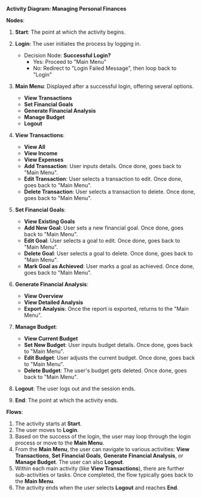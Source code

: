 **Activity Diagram: Managing Personal Finances**

**Nodes**:

1. **Start**: The point at which the activity begins.
    
2. **Login**: The user initiates the process by logging in.
    
    - Decision Node: **Successful Login?**
        - Yes: Proceed to "Main Menu"
        - No: Redirect to "Login Failed Message", then loop back to "Login"
3. **Main Menu**: Displayed after a successful login, offering several options.
    
    - **View Transactions**
    - **Set Financial Goals**
    - **Generate Financial Analysis**
    - **Manage Budget**
    - **Logout**
4. **View Transactions**:
    
    - **View All**
    - **View Income**
    - **View Expenses**
    - **Add Transaction**: User inputs details. Once done, goes back to "Main Menu".
    - **Edit Transaction**: User selects a transaction to edit. Once done, goes back to "Main Menu".
    - **Delete Transaction**: User selects a transaction to delete. Once done, goes back to "Main Menu".
5. **Set Financial Goals**:
    
    - **View Existing Goals**
    - **Add New Goal**: User sets a new financial goal. Once done, goes back to "Main Menu".
    - **Edit Goal**: User selects a goal to edit. Once done, goes back to "Main Menu".
    - **Delete Goal**: User selects a goal to delete. Once done, goes back to "Main Menu".
    - **Mark Goal as Achieved**: User marks a goal as achieved. Once done, goes back to "Main Menu".
6. **Generate Financial Analysis**:
    
    - **View Overview**
    - **View Detailed Analysis**
    - **Export Analysis**: Once the report is exported, returns to the "Main Menu".
7. **Manage Budget**:
    
    - **View Current Budget**
    - **Set New Budget**: User inputs budget details. Once done, goes back to "Main Menu".
    - **Edit Budget**: User adjusts the current budget. Once done, goes back to "Main Menu".
    - **Delete Budget**: The user's budget gets deleted. Once done, goes back to "Main Menu".
8. **Logout**: The user logs out and the session ends.
    
9. **End**: The point at which the activity ends.
    

**Flows**:

1. The activity starts at **Start**.
2. The user moves to **Login**.
3. Based on the success of the login, the user may loop through the login process or move to the **Main Menu**.
4. From the **Main Menu**, the user can navigate to various activities: **View Transactions**, **Set Financial Goals**, **Generate Financial Analysis**, or **Manage Budget**. The user can also **Logout**.
5. Within each main activity (like **View Transactions**), there are further sub-activities or tasks. Once completed, the flow typically goes back to the **Main Menu**.
6. The activity ends when the user selects **Logout** and reaches **End**.